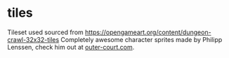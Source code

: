 # tiles

Tileset used sourced from https://opengameart.org/content/dungeon-crawl-32x32-tiles
Completely awesome character sprites made by Philipp Lenssen, check him out at [outer-court.com](outer-court.com).